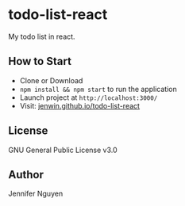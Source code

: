 # todo-list-react
My todo list in react.

## How to Start
- Clone or Download
- `npm install && npm start` to run the application
- Launch project at `http://localhost:3000/`
- Visit: [jenwin.github.io/todo-list-react](https://jenwin.github.io/todo-list-react/)

## License
GNU General Public License v3.0

## Author
Jennifer Nguyen